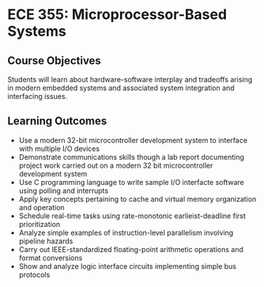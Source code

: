 # ECE 355: Microprocessor-Based Systems

## Course Objectives
Students will learn about hardware-software interplay and tradeoffs arising in modern embedded systems and associated system integration and interfacing issues.

## Learning Outcomes

* Use a modern 32-bit microcontroller development system to interface with multiple I/O devices
* Demonstrate communications skills though a lab report documenting project work carried out on a modern 32 bit microcontroller development system
* Use C programming language to write sample I/O interfacte software using polling and interrupts
* Apply key concepts pertaining to cache and virtual memory organization and operation
* Schedule real-time tasks using rate-monotonic earlieist-deadline first prioritization
* Analyze simple examples of instruction-level parallelism involving pipeline hazards
* Carry out IEEE-standardized floating-point arithmetic operations and format conversions
* Show and analyze logic interface circuits implementing simple bus protocols
